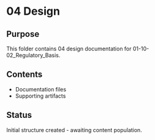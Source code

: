 # 04 Design

## Purpose
This folder contains 04 design documentation for 01-10-02_Regulatory_Basis.

## Contents
- Documentation files
- Supporting artifacts

## Status
Initial structure created - awaiting content population.
